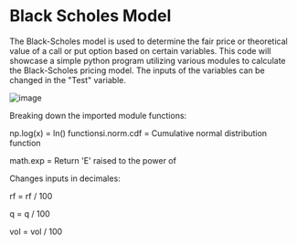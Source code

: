 # Black Scholes Model

The Black-Scholes model is used to determine the fair price or theoretical value of a call or put option based on certain variables. This code will showcase a simple python program utilizing various modules to calculate the Black-Scholes pricing model. The inputs of the variables can be changed in the "Test" variable. 

![image](https://user-images.githubusercontent.com/93418272/180991444-cded48dd-e524-443f-8e0f-8a52b29dda1d.png)

Breaking down the imported module functions:

np.log(x) = ln() 
functionsi.norm.cdf = Cumulative normal distribution function

math.exp = Return 'E' raised to the power of

Changes inputs in decimales:

rf = rf / 100

q = q / 100

vol = vol / 100
